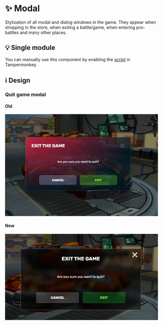 # :sparkles: Modal

Stylization of all modal and dialog windows in the game. They appear when shopping in the store, when exiting a battle/game, when entering pro-battles and many other places.

## :bulb: Single module

You can manually use this component by enabling the [script](https://github.com/OrakomoRi/Severitium/blob/main/src/General/Modal/Modal.user.js?raw=true) in Tampermonkey.

## :information_source: Design

### Quit game modal

#### Old

![](/images/general/old/modal.png)

#### New

![](/images/general/new/modal.png)